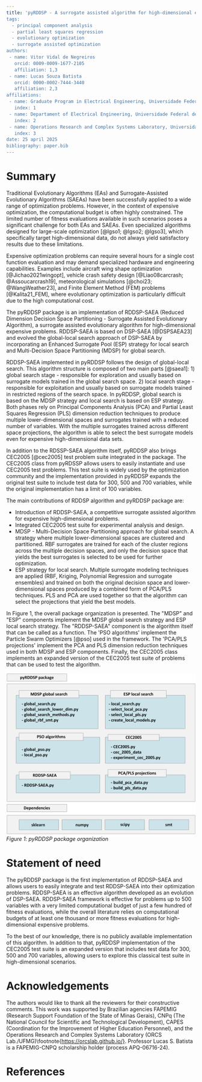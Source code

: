 ```yaml
---
title: 'pyRDDSP - A surrogate assisted algorithm for high-dimensional expensive problems
tags:
  - principal component analysis
  - partial least squares regression
  - evolutionary optimization
  - surrogate assisted optimization
authors:
 - name: Vitor Vidal de Negreiros
   orcid: 0009-0009-1677-2105
   affiliation: 1,3
 - name: Lucas Souza Batista
   orcid: 0000-0002-7444-3440
   affiliation: 2,3
affiliations:
 - name: Graduate Program in Electrical Engineering, Universidade Federal de Minas Gerais, Brazil
   index: 1
 - name: Departament of Electrical Engineering, Universidade Federal de Minas Gerais, Brazil
   index: 2
 - name: Operations Research and Complex Systems Laboratory, Universidade Federal de Minas Gerais, Brazil
   index: 3
date: 25 april 2025
bibliography: paper.bib
---
```


# Summary 
 
Traditional Evolutionary Algorithms (EAs) and Surrogate-Assisted Evolutionary Algorithms (SAEAs) have been successfully applied to a wide range of optimization problems. However, in the context of expensive optimization, the computational budget is often highly constrained. The limited number of fitness evaluations available in such scenarios poses a significant challenge for both EAs and SAEAs. Even specialized algorithms designed for large-scale optimization [@lgso1; @lgso2; @lgso3], which specifically target high-dimensional data, do not always yield satisfactory results due to these limitations.

Expensive optimization problems can require several hours for a single cost function evaluation and may demand specialized hardware and engineering capabilities. Examples include aircraft wing shape optimization [@Jichao2021wingopt], vehicle crash safety design [@Liao08carcrash; @Assoucarcrash19], meteorological simulations [@choi23; @WangWeather23], and Finite Element Method (FEM) problems [@Kalita21_FEM], where evolutionary optimization is particularly difficult due to the high computational cost.

The pyRDDSP package is an implementation of RDDSP-SAEA (Reduced Dimension Decision Space Partitioning - Surrogate Assisted Evolutionary Algorithm), a surrogate assisted evolutionary algorithm for high-dimensional expensive problems. RDDSP-SAEA is based on DSP-SAEA [@DSPSAEA23] and evolved the global-local search approach of DSP-SAEA by incorporating an Enhanced Surrogate Pool (ESP) strategy for local search and Multi-Decision Space Partitioning (MDSP) for global search. 

RDDSP-SAEA implemented in pyRDDSP follows the design of global-local search. This algorithm structure is composed of two main parts [@saea1]: 1) global search stage - responsible for exploration and usually based on surrogate models trained in the global search space. 2) local search stage - responsible for exploitation and usually based on surrogate models trained in restricted regions of the search space. In pyRDDSP, global search is based on the MDSP strategy and local search is based on ESP strategy. Both phases rely on Principal Components Analysis (PCA) and Partial Least Squares Regression (PLS) dimension reduction techniques to produce multiple lower-dimensional spaces and surrogates trained with a reduced number of variables. With the multiple surrogates trained across different space projections, the algorithm is able to select the best surrogate models even for expensive high-dimensional data sets. 

In addition to the RDSSP-SAEA algorithm itself, pyRDDSP also brings CEC2005 [@cec2005] test problem suite integrated in the package. The CEC2005 class from pyRDSSP allows users to easily instantiate and use CEC2005 test problems. This test suite is widely used by the optimization community and the implementation provided in pyRDDSP expands the original test suite to include test data for 300, 500 and 700 variables, while the original implementation has a limit of 100 variables. 

The main contributions of RDDSP algorithm and pyRDDSP package are:

- Introduction of RDDSP-SAEA, a competitive surrogate assisted algorithm for expensive high-dimensional problems.
- Integrated CEC2005 test suite for experimental analysis and design.
- MDSP - Multi-Decision Space Partitioning approach for global search. A strategy where multiple lower-dimensional spaces are clustered and partitioned. RBF surrogates are trained for each of the cluster regions across the multiple decision spaces, and only the decision space that yields the best surrogates is selected to be used for further optimization.
- ESP strategy for local search. Multiple surrogate modeling techniques are applied (RBF, Kriging, Polynomial Regression and surrogate ensembles) and trained on both the original decision space and lower-dimensional spaces produced by a combined form of PCA/PLS techniques. PLS and PCA are used together so that the algorithm can select the projections that yield the best models.

In Figure 1, the overall package organization is presented. The "MDSP" and "ESP" components implement the MDSP global search strategy and ESP local search strategy. The "RDDSP-SAEA" component is the algorithm itself that can be called as a function. The 'PSO algorithms' implement the Particle Swarm Optimizers [@pso] used in the framework. The 'PCA/PLS projections' implement the PCA and PLS dimension reduction techniques used in both MDSP and ESP components. Finally, the CEC2005 class implements an expanded version of the CEC2005 test suite of problems that can be used to test the algorithm.

![img/pyRDDSP_structure.png](img/pyRDDSP_structure.png)
*Figure 1: pyRDDSP package organization*

# Statement of need

The pyRDDSP package is the first implementation of RDDSP-SAEA and allows users to easily integrate and test RDDSP-SAEA into their optimization problems. RDDSP-SAEA is an effective algorithm developed as an evolution of DSP-SAEA. RDDSP-SAEA framework is effective for problems up to 500 variables with a very limited computational budget of just a few hundred of fitness evaluations, while the overall literature relies on computational budgets of at least one thousand or more fitness evaluations for high-dimensional expensive problems.

To the best of our knowledge, there is no  publicly available implementation of this algorithm. In addition to that, pyRDDSP implementation of the CEC2005 test suite is an expanded version that includes test data for 300, 500 and 700 variables, allowing users to explore this classical test suite in high-dimensional scenarios.

# Acknowledgements

The authors would like to thank all the reviewers for their constructive comments. This work was supported by Brazilian agencies FAPEMIG (Research Support Foundation of the State of Minas Gerais), CNPq (The National Council for Scientific and Technological Development), CAPES (Coordination for the Improvement of Higher Education Personnel), and the Operations Research and Complex Systems Laboratory (ORCS Lab./UFMG)\footnote{https://orcslab.github.io/}. Professor Lucas S. Batista is a FAPEMIG-CNPQ scholarship holder (process APQ-06716-24).

# References
